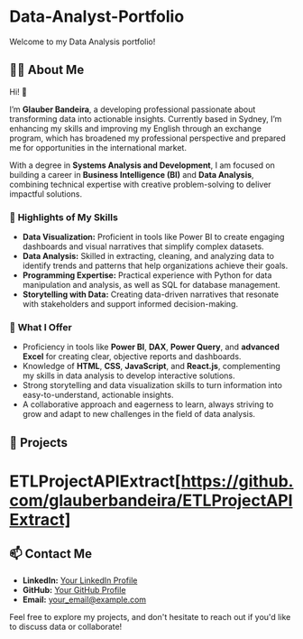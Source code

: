# Data-Analyst-Portfolio
Welcome to my Data Analysis portfolio!

## 🧑‍💻 About Me

Hi! 👋  

I’m **Glauber Bandeira**, a developing professional passionate about transforming data into actionable insights. Currently based in Sydney, I’m enhancing my skills and improving my English through an exchange program, which has broadened my professional perspective and prepared me for opportunities in the international market.  

With a degree in **Systems Analysis and Development**, I am focused on building a career in **Business Intelligence (BI)** and **Data Analysis**, combining technical expertise with creative problem-solving to deliver impactful solutions.

### 📌 **Highlights of My Skills**  
- **Data Visualization:** Proficient in tools like Power BI to create engaging dashboards and visual narratives that simplify complex datasets.  
- **Data Analysis:** Skilled in extracting, cleaning, and analyzing data to identify trends and patterns that help organizations achieve their goals.  
- **Programming Expertise:** Practical experience with Python for data manipulation and analysis, as well as SQL for database management.  
- **Storytelling with Data:** Creating data-driven narratives that resonate with stakeholders and support informed decision-making.  

### 🚀 **What I Offer**  
- Proficiency in tools like **Power BI**, **DAX**, **Power Query**, and **advanced Excel** for creating clear, objective reports and dashboards.  
- Knowledge of **HTML**, **CSS**, **JavaScript**, and **React.js**, complementing my skills in data analysis to develop interactive solutions.  
- Strong storytelling and data visualization skills to turn information into easy-to-understand, actionable insights.  
- A collaborative approach and eagerness to learn, always striving to grow and adapt to new challenges in the field of data analysis.  

## **📂 Projects**
# ETLProjectAPIExtract[https://github.com/glauberbandeira/ETLProjectAPIExtract]


## **📫 Contact Me**
- **LinkedIn:** [Your LinkedIn Profile](#)
- **GitHub:** [Your GitHub Profile](#)
- **Email:** your_email@example.com

Feel free to explore my projects, and don't hesitate to reach out if you'd like to discuss data or collaborate!
